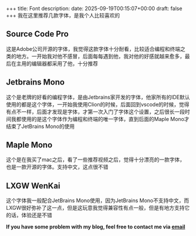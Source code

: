 +++
title: Font
description:
date: 2025-09-19T00:15:07+00:00
draft: false
+++
我在这里推荐几款字体，是我个人比较喜欢的
## Source Code Pro
这是Adobe公司开源的字体，我觉得这款字体十分耐看，比较适合编程和终端之类的地方。一开始我对他不感冒，后面每每遇到他，我对他的好感就越来愈多，最后在主用的编辑器都采用了他，十分推荐
## Jetbrains Mono
这个是老牌的好看的编程字体，是由Jetbrains家开发的字体，他家所有的IDE默认使用的都是这个字体，一开始我使用Clion的时候，后面回到vscode的时候，觉得有点不一样，后面才发现是字体，才第一次入门了字体这个设置，之后很长一段时间我都使用的是这个字体作为编程和终端的唯一字体，直到后面的Maple Mono才结束了JetBrains Mono的使用
## Maple Mono
这个是在我买了mac之后，看了一些推荐视频之后，觉得十分漂亮的一款字体，也是一款开源的字体。支持中文，这点很不错
## LXGW WenKai
这个字体我一般配合JetBrains Mono使用，因为JetBrains Mono不支持中文，而LXGW很好弥补了这一点，但是这玩意我觉得兼容性有点一般，但是有地方支持它的话，体验还是不错

**If you have some problem with my blog, feel free to contact me via [email](yiquanfeng@qq.com)**
